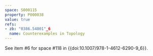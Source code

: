 ```yaml
---
space: S000115
property: P000038
value: true
refs:
- zb: "0386.54001"_6
  name: Counterexamples in Topology
---
```


See item #6 for space #118 in {{doi:10.1007/978-1-4612-6290-9_6}}.

